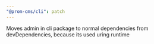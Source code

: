 ```yaml
---
"@prom-cms/cli": patch
---
```


Moves admin in cli package to normal dependencies from devDependencies, because its used uring runtime
